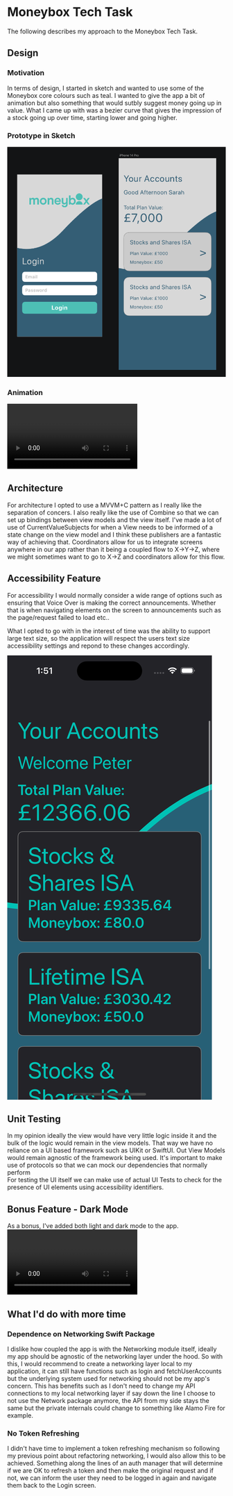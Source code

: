 
# Moneybox Tech Task

The following describes my approach to the Moneybox Tech Task.


## Design

### Motivation
In terms of design, I started in sketch and wanted to use some of the Moneybox core colours such as teal. I wanted to give the app a bit of animation but also something that would sutbly suggest money going up in value. What I came up with was a bezier curve that gives the impression of a stock going up over time, starting lower and going higher.


### Prototype in Sketch

![](Media/sketch_prototype.png)


### Animation
![](Media/moneybox_app_animation.mp4)

## Architecture

For architecture I opted to use a MVVM+C pattern as I really like the separation of concers. I also really like the use of Combine so that we can set up bindings between view models and the view itself. I've made a lot of use of CurrentValueSubjects for when a View needs to be informed of a state change on the view model and I think these publishers are a fantastic way of achieving that. Coordinators allow for us to integrate screens anywhere in our app rather than it being a coupled flow to X->Y->Z, where we might sometimes want to go to X->Z and coordinators allow for this flow.

## Accessibility Feature
For accessibility I would normally consider a wide range of options such as ensuring that Voice Over is making the correct announcements. Whether that is when navigating elements on the screen to announcements such as the page/request failed to load etc..

What I opted to go with in the interest of time was the ability to support large text size, so the application will respect the users text size accessibility settings and repond to these changes accordingly.

![](Media/accessibility_example.png)


## Unit Testing
In my opinion ideally the view would have very little logic inside it and the bulk of the logic would remain in the view models. That way we have no reliance on a UI based framework such as UIKit or SwiftUI. Out View Models would remain agnostic of the framework being used.
It's important to make use of protocols so that we can mock our dependencies that normally perform  
For testing the UI itself we can make use of actual UI Tests to check for the presence of UI elements using accessibility identifiers.

## Bonus Feature - Dark Mode
As a bonus, I've added both light and dark mode to the app.
![](Media/light_dark_mode.mp4)

## What I'd do with more time
### Dependence on Networking Swift Package
I dislike how coupled the app is with the Networking module itself, ideally my app should be agnostic of the networking layer under the hood. So with this, I would recommend to create a networking layer local to my application, it can still have functions such as login and fetchUserAccounts but the underlying system used for networking should not be my app's concern. This has benefits such as I don't need to change my API connections to my local networking layer if say down the line I choose to not use the Network package anymore, the API from my side stays the same but the private internals could change to something like Alamo Fire for example.

### No Token Refreshing
I didn't have time to implement a token refreshing mechanism so following my previous point about refactoring networking, I would also allow this to be achieved. Something along the lines of an auth manager that will determine if we are OK to refresh a token and then make the original request and if not, we can inform the user they need to be logged in again and navigate them back to the Login screen.
